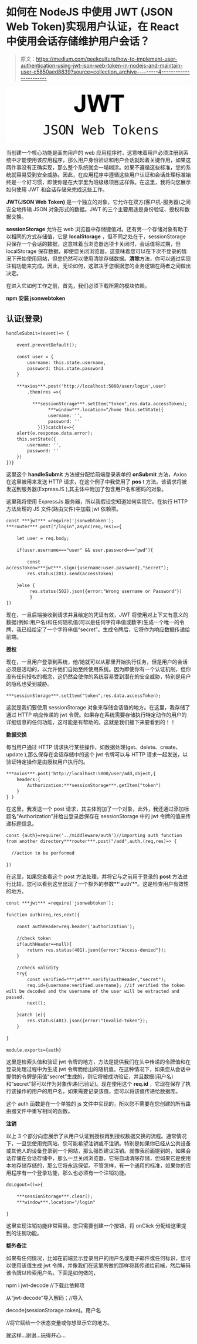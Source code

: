 # 如何在 NodeJS 中使用 JWT (JSON Web Token)实现用户认证，在 React 中使用会话存储维护用户会话？

> 原文：<https://medium.com/geekculture/how-to-implement-user-authentication-using-jwt-json-web-token-in-nodejs-and-maintain-user-c5850aed8839?source=collection_archive---------4----------------------->

![](img/63beed0433c004f4fdef57a9341fe557.png)

当创建一个核心功能是面向用户的 web 应用程序时，这意味着用户必须注册到系统中才能使用该应用程序，那么用户身份验证和用户会话就起着关键作用，如果这两件事没有正确实现，那么整个系统就会一塌糊涂。如果不遵循这些标准，您的系统就容易受到安全威胁。因此，在应用程序中遵循这些用户认证和会话处理标准始终是一个好习惯，即使你是在大学里为班级级项目这样做。在这里，我将向您展示如何使用 JWT 和会话存储来完成这些工作。

**JWT(JSON Web Token)** 是一个独立的对象，它允许在双方(客户机-服务器)之间安全地传输 JSON 对象形式的数据。JWT 的三个主要用途是身份验证、授权和数据交换。

**sessionStorage** 允许在 web 浏览器中存储键值对。还有另一个存储对象有助于以相同的方式存储值，它是 **localStorage** ，但不同之处在于，sessionStorage 只保存一个会话的数据，这意味着当浏览器选项卡关闭时，会话值将过期，但 localStorage 保存数据，即使您关闭浏览器，这意味着您可以在下次不登录的情况下开始使用网站，但您仍然可以使用清除存储数据。**清除**方法，你可以通过实现注销功能来完成。因此，无论如何，这取决于您根据您的业务逻辑在两者之间做出决定。

在进入它如何工作之前，首先，我们必须下载所需的模块依赖。

**npm 安装 jsonwebtoken**

## **认证(登录)**

```
handleSubmit=(event)=> {

    event.preventDefault();

    const user = {
        username: this.state.username,
        password: this.state.password
    }

    ***axios***.post('http://localhost:5000/user/login',user)
        .then(res =>{

          ***sessionStorage***.setItem("token",res.data.accessToken);
                ***window***.location="/home this.setState({
                username: '',
                password: ''
            })})catch(e=>{
    alert(e.response.data.error);
    this.setState({
        username: '',
        password: ''
    })
})}
```

这里这个 **handleSubmit** 方法被分配给前端登录表单的 **onSubmit** 方法，Axios 在这里被用来发送 HTTP 请求，在这个例子中我使用了 **pos** t 方法。该请求将被发送到服务器(ExpressJS ),其主体中附加了包含用户名和密码的对象。

这里我将使用 ExpressJs 服务器，所以我假设您知道如何实现它。在执行 HTTP 方法处理的 JS 文件(路由文件)中加载 jwt 依赖项。

```
const ***jwt*** =require('jsonwebtoken'); ***router***.post("/login",async(req,res)=>{

    let user = req.body;

    if(user.username==="user" && user.password==="pwd"){

        const accessToken=***jwt***.sign({username:user.password},"secret");
        res.status(201).send(accessToken)

    }else {
         res.status(502).json({error:"Wrong username or Password"})
         }    
})
```

现在，一旦后端接收到请求并且给定的凭证有效，JWT 将使用对上下文有意义的数据(例如:用户名)和任何随机值(可以是任何字符串值或数字)生成一个唯一的令牌，我已经给定了一个字符串值“secret”。生成令牌后，它将作为响应数据传递给前端。

**授权**

现在，一旦用户登录到系统，他/她就可以从那里开始执行任务，但是用户的会话必须是活动的，以允许他们自始至终使用系统。因为即使你有一个认证机制，但你没有任何授权的概念，这仍然会使你的系统容易受到潜在的安全威胁，特别是用户的隐私也受到威胁。

```
***sessionStorage***.setItem("token",res.data.accessToken);
```

这就是我们要使用 sessionStorage 对象来存储会话值的地方。在这里，我存储了通过 HTTP 响应传递的 jwt 令牌。如果存在系统需要存储执行特定动作的用户的详细信息的任何功能，这可能是有帮助的。这就是我们接下来要看到的！！

**数据交换**

每当用户通过 HTTP 请求执行某些操作，如数据处理(get、delete、create、update ),那么保存在会话存储中的这个 jwt 令牌可以与 HTTP 请求一起发送，以验证特定操作是由授权用户执行的。

```
***axios***.post('http://localhost:5000/user/add,object,{
    headers:{
        Authorization:***sessionStorage***.getItem("token")
    }
} )
```

在这里，我发送一个 post 请求，其主体附加了一个对象，此外，我还通过添加标题名“Authorization”并给出登录后保存在 sessionStorage 中的 jwt 令牌的值来传递标题信息。

```
const {auth}=require('../middleware/auth')//importing auth function  from another directory***router***.post("/add",auth,(req,res)=> {

  //action to be performed

})
```

在这里，如果您查看这个 post 方法处理，并将它与之前用于登录的 **post** 方法进行比较，您可以看到这里出现了一个额外的参数**‘auth’**。这是检查用户有效性的地方。

```
const ***jwt*** =require('jsonwebtoken');

function auth(req,res,next){

    const authHeader=req.header('authorization');

    //check token
    if(authHeader==null){
        return res.status(401).json({error:"Access-denied"});
    }

    //check validity
    try{
        const verified=***jwt***.verify(authHeader,"secret");
        req.id={username:verified.username}; //if verified the token will be decoded and the username of the user will be extracted and passed.
        next();

    }catch (e){
        res.status(401).json({error:"Invalid-token"});
    }

}

module.exports={auth}
```

这里是检索头值和验证 jwt 令牌的地方，方法是提供我们在头中传递的令牌值和在登录处理过程中为生成 jwt 令牌而给出的随机值。在这种情况下，如果您从会话中提供的令牌是用值“secret”生成的，则它将被成功验证，并且数据(用户名)和“secret”将可以作为对象传递(已验证)。现在使用这个 **req.id** ，它现在保存了执行该操作的用户的用户名，如果需要记录该值，您可以将该值传递给数据库。

这个 auth 函数是在一个单独的 js 文件中实现的，所以您不需要在您创建的所有路由器文件中重写相同的函数。

**注销**

以上 3 个部分向您展示了从用户认证到授权再到授权数据交换的流程。通常情况下，一旦您使用完网站，您可能希望注销或不注销。特别是如果你已经从公共设备或其他人的设备登录到一个网站，那么强烈建议注销。就像我前面提到的，如果会话存储在会话存储中，那么一旦关闭浏览器，它将自动清除存储，但如果它是使用本地存储存储的，那么它将永远保留。不管怎样，有一个通用的标准，如果你的应用程序有一个登录功能，那么也必须有一个注销功能。

```
doLogout=()=>{

    ***sessionStorage***.clear();
    ***window***.location="/login"

}
```

这里实现注销功能非常容易。您只需要创建一个按钮，将 onClick 分配给这里提到的注销功能。

**额外备注**

如果有任何情况，比如在前端显示登录用户的用户名或电子邮件或任何标识，您可以使用该值生成 jwt 令牌，并像我们在这里所做的那样将其传递给前端，然后解码该令牌以检索用户名。下面是如何做的，

npm i jwt-decode //下载此依赖项

从“jwt-decode”导入解码；//导入

decode(sessionStorage.token)。用户名

//将它赋给一个状态变量或你想显示它的地方。

就这样…谢谢…玩得开心…